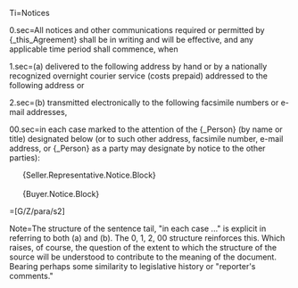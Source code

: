Ti=Notices

0.sec=All notices and other communications required or permitted by {_this_Agreement} shall be in writing and will be effective, and any applicable time period shall commence, when 

1.sec=(a) delivered to the following address by hand or by a nationally recognized overnight courier service (costs prepaid) addressed to the following address or 

2.sec=(b) transmitted electronically to the following facsimile numbers or e-mail addresses, 

00.sec=in each case marked to the attention of the {_Person} (by name or title) designated below (or to such other address, facsimile number, e-mail address, or {_Person} as a party may designate by notice to the other parties):<ul type="none"><li>{Seller.Representative.Notice.Block}<br><br><li>{Buyer.Notice.Block}</ul>

=[G/Z/para/s2]
  

Note=The structure of the sentence tail, "in each case ..." is explicit in referring to both (a) and (b).  The 0, 1, 2, 00 structure reinforces this.  Which raises, of course, the question of the extent to which the structure of the source will be understood to contribute to the meaning of the document.  Bearing perhaps some similarity to legislative history or "reporter's comments."
